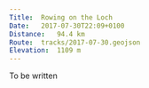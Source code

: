 ```yaml
---
Title:	Rowing on the Loch
Date:	2017-07-30T22:09+0100 
Distance:	94.4 km
Route:	tracks/2017-07-30.geojson
Elevation:	1109 m
---
```


To be written

